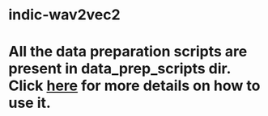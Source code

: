 # indic-wav2vec2

# All the data preparation scripts are present in data_prep_scripts dir. Click [here](https://github.com/AI4Bharat/indic-wav2vec2/tree/main/data_prep_scripts) for more details on how to use it.
